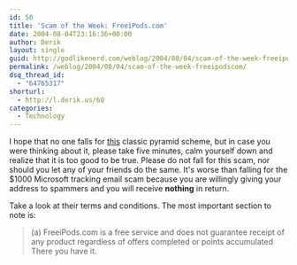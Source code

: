 ```yaml
---
id: 50
title: 'Scam of the Week: FreeiPods.com'
date: 2004-08-04T23:16:36+00:00
author: Derik
layout: single
guid: http://godlikenerd.com/weblog/2004/08/04/scam-of-the-week-freeipodscom/
permalink: /weblog/2004/08/04/scam-of-the-week-freeipodscom/
dsq_thread_id:
  - "64765317"
shorturl:
  - http://l.derik.us/6Q
categories:
  - Technology
---
```

I hope that no one falls for [this](http://www.freeipods.com) classic pyramid scheme, but in case you were thinking about it, please take five minutes, calm yourself down and realize that it is too good to be true. Please do not fall for this scam, nor should you let any of your friends do the same. It's worse than falling for the $1000 Microsoft tracking email scam because you are willingly giving your address to spammers and you will receive **nothing** in return.

Take a look at their terms and conditions. The most important section to note is:

> (a) FreeiPods.com is a free service and does not guarantee receipt of any product regardless of offers completed or points accumulated
There you have it.